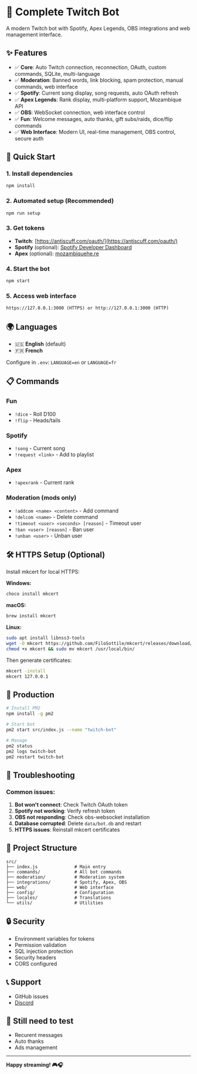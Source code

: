 # 🤖 Complete Twitch Bot

A modern Twitch bot with Spotify, Apex Legends, OBS integrations and web management interface.

## ✨ Features

- ✅ **Core**: Auto Twitch connection, reconnection, OAuth, custom commands, SQLite, multi-language
- ✅ **Moderation**: Banned words, link blocking, spam protection, manual commands, web interface
- ✅ **Spotify**: Current song display, song requests, auto OAuth refresh
- ✅ **Apex Legends**: Rank display, multi-platform support, Mozambique API
- ✅ **OBS**: WebSocket connection, web interface control
- ✅ **Fun**: Welcome messages, auto thanks, gift subs/raids, dice/flip commands
- ✅ **Web Interface**: Modern UI, real-time management, OBS control, secure auth

## 🚀 Quick Start

### 1. Install dependencies

```bash
npm install
```

### 2. Automated setup (Recommended)

```bash
npm run setup
```

### 3. Get tokens

- **Twitch**: [https://antiscuff.com/oauth/](https://antiscuff.com/oauth/)
- **Spotify** (optional): [Spotify Developer Dashboard](https://developer.spotify.com/dashboard)
- **Apex** (optional): [mozambiquehe.re](https://mozambiquehe.re)

### 4. Start the bot

```bash
npm start
```

### 5. Access web interface

```
https://127.0.0.1:3000 (HTTPS) or http://127.0.0.1:3000 (HTTP)
```

## 🌍 Languages

- 🇺🇸 **English** (default)
- 🇫🇷 **French**

Configure in `.env`: `LANGUAGE=en` or `LANGUAGE=fr`

## 📋 Commands

### Fun

- `!dice` - Roll D100
- `!flip` - Heads/tails

### Spotify

- `!song` - Current song
- `!request <link>` - Add to playlist

### Apex

- `!apexrank` - Current rank

### Moderation (mods only)

- `!addcom <name> <content>` - Add command
- `!delcom <name>` - Delete command
- `!timeout <user> <seconds> [reason]` - Timeout user
- `!ban <user> [reason]` - Ban user
- `!unban <user>` - Unban user

## 🛠️ HTTPS Setup (Optional)

Install mkcert for local HTTPS:

**Windows:**

```bash
choco install mkcert
```

**macOS:**

```bash
brew install mkcert
```

**Linux:**

```bash
sudo apt install libnss3-tools
wget -O mkcert https://github.com/FiloSottile/mkcert/releases/download/v1.4.4/mkcert-v1.4.4-linux-amd64
chmod +x mkcert && sudo mv mkcert /usr/local/bin/
```

Then generate certificates:

```bash
mkcert -install
mkcert 127.0.0.1
```

## 🚀 Production

```bash
# Install PM2
npm install -g pm2

# Start bot
pm2 start src/index.js --name "twitch-bot"

# Manage
pm2 status
pm2 logs twitch-bot
pm2 restart twitch-bot
```

## 🐛 Troubleshooting

### Common issues:

1. **Bot won't connect**: Check Twitch OAuth token
2. **Spotify not working**: Verify refresh token
3. **OBS not responding**: Check obs-websocket installation
4. **Database corrupted**: Delete `data/bot.db` and restart
5. **HTTPS issues**: Reinstall mkcert certificates

## 📁 Project Structure

```
src/
├── index.js              # Main entry
├── commands/             # All bot commands
├── moderation/           # Moderation system
├── integrations/         # Spotify, Apex, OBS
├── web/                  # Web interface
├── config/               # Configuration
├── locales/              # Translations
└── utils/                # Utilities
```

## 🔒 Security

- Environment variables for tokens
- Permission validation
- SQL injection protection
- Security headers
- CORS configured

## 📞 Support

- GitHub issues
- [Discord](https://discord.gg/w7xDNMBtNG)

## 🚧 Still need to test

- Recurent messages
- Auto thanks
- Ads management

---

**Happy streaming! 🎮🎧**

